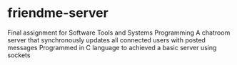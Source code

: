 # friendme-server

Final assignment for Software Tools and Systems Programming
A chatroom server that synchronously updates all connected users with posted messages
Programmed in C language to achieved a basic server using sockets

